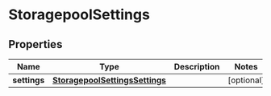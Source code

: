 
# StoragepoolSettings

## Properties
Name | Type | Description | Notes
------------ | ------------- | ------------- | -------------
**settings** | [**StoragepoolSettingsSettings**](StoragepoolSettingsSettings.md) |  |  [optional]



